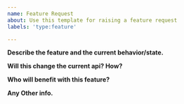 ```yaml
---
name: Feature Request
about: Use this template for raising a feature request
labels: 'type:feature'

---
```


**Describe the feature and the current behavior/state.**

**Will this change the current api? How?**

**Who will benefit with this feature?**

**Any Other info.**
